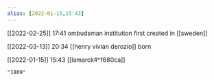 ```yaml
---
alias: [2022-01-15,15:43]
---
```


[[2022-02-25]] 17:41
ombudsman institution first created in [[sweden]]

[[2022-03-13]] 20:34
[[henry vivian derozio]] born

[[2022-01-15]] 15:43
[[lamarck#^f680ca]]
```query
"1809"
```